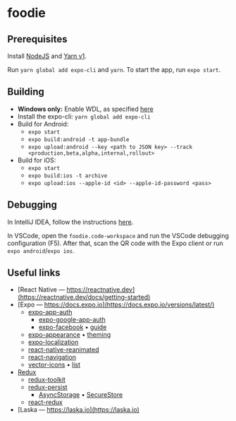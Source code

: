 # foodie

## Prerequisites

Install [NodeJS](https://nodejs.org/en/download/) and [Yarn v1](https://classic.yarnpkg.com/en/docs/install).

Run `yarn global add expo-cli` and `yarn`.
To start the app, run `expo start`.

## Building

* **Windows only:** Enable WDL, as specified [here](https://docs.expo.io/distribution/building-standalone-apps/#1-install-expo-cli)
* Install the expo-cli: `yarn global add expo-cli`
* Build for Android:
  * `expo start`
  * `expo build:android -t app-bundle`
  * `expo upload:android --key <path to JSON key> --track <production,beta,alpha,internal,rollout>`
* Build for iOS:
  * `expo start`
  * `expo build:ios -t archive`
  * `expo upload:ios --apple-id <id> --apple-id-password <pass>`

## Debugging

In IntelliJ IDEA, follow the instructions [here](https://jetbrains.com/help/idea/react-native.html#ws_react_native_debug_expo).

In VSCode, open the `foodie.code-workspace` and run the VSCode debugging configuration (F5). After that, scan the QR code with the Expo client or run `expo android`/`expo ios`.

## Useful links

- [React Native ― https://reactnative.dev](https://reactnative.dev/docs/getting-started)
- [Expo ― https://docs.expo.io](https://docs.expo.io/versions/latest/)
  - [expo-app-auth](https://docs.expo.io/versions/latest/sdk/app-auth/)
    - [expo-google-app-auth](https://docs.expo.io/versions/latest/sdk/google/)
    - [expo-facebook](https://docs.expo.io/versions/latest/sdk/facebook/) • [guide](https://hackernoon.com/firebase-auth-using-facebook-log-in-on-expo-react-native-2c9f1aaf26b7)
  - [expo-appearance](https://docs.expo.io/versions/latest/sdk/appearance/) • [theming](https://medium.com/javascript-in-plain-english/react-native-dark-mode-and-theming-dc299bec206d)
  - [expo-localization](https://docs.expo.io/versions/latest/sdk/localization/)
  - [react-native-reanimated](https://docs.expo.io/versions/latest/sdk/reanimated/)
  - [react-navigation](https://reactnavigation.org/docs/getting-started)
  - [vector-icons](https://github.com/expo/vector-icons) • [list](https://expo.github.io/vector-icons/)
- [Redux](https://redux.js.org/api/api-reference)
  - [redux-toolkit](https://redux-toolkit.js.org/api/configureStore)
  - [redux-persist](https://github.com/rt2zz/redux-persist)
    - [AsyncStorage](https://docs.expo.io/versions/latest/react-native/asyncstorage/) • [SecureStore](https://docs.expo.io/versions/latest/sdk/securestore/)
  - [react-redux](https://react-redux.js.org/using-react-redux/connect-mapstate)
- [Laska ― https://laska.io](https://laska.io)